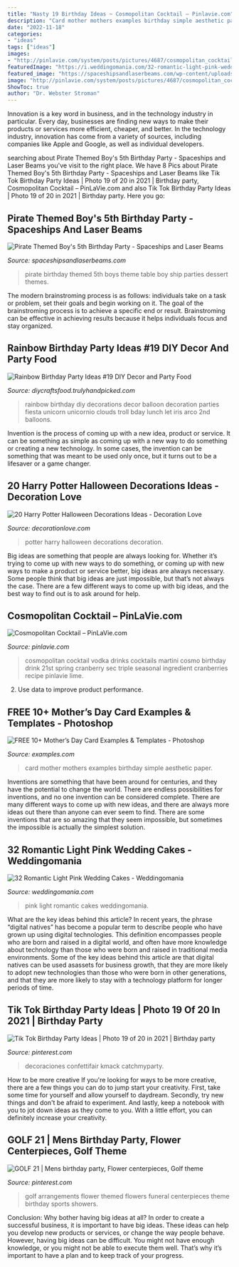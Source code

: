 ```yaml
---
title: "Nasty 19 Birthday Ideas ~ Cosmopolitan Cocktail – Pinlavie.com"
description: "Card mother mothers examples birthday simple aesthetic paper"
date: "2022-11-18"
categories:
- "ideas"
tags: ["ideas"]
images:
- "http://pinlavie.com/system/posts/pictures/4687/cosmopolitan_cocktail.jpg"
featuredImage: "https://i.weddingomania.com/32-romantic-light-pink-wedding-cakes-31-500x754.jpg"
featured_image: "https://spaceshipsandlaserbeams.com/wp-content/uploads/2015/09/pirate-themed-party-dessert-table-300.jpg"
image: "http://pinlavie.com/system/posts/pictures/4687/cosmopolitan_cocktail.jpg"
ShowToc: true
author: "Dr. Webster Stroman"
---
```



Innovation is a key word in business, and in the technology industry in particular. Every day, businesses are finding new ways to make their products or services more efficient, cheaper, and better. In the technology industry, innovation has come from a variety of sources, including companies like Apple and Google, as well as individual developers.

	

		
searching about Pirate Themed Boy&#039;s 5th Birthday Party - Spaceships and Laser Beams you've visit to the right place. We have 8 Pics about Pirate Themed Boy&#039;s 5th Birthday Party - Spaceships and Laser Beams like Tik Tok Birthday Party Ideas | Photo 19 of 20 in 2021 | Birthday party, Cosmopolitan Cocktail – PinLaVie.com and also Tik Tok Birthday Party Ideas | Photo 19 of 20 in 2021 | Birthday party. Here you go:
		
    
## Pirate Themed Boy&#039;s 5th Birthday Party - Spaceships And Laser Beams

<img loading=lazy src="https://spaceshipsandlaserbeams.com/wp-content/uploads/2015/09/pirate-themed-party-dessert-table-300.jpg" onerror="this.onerror=null;this.src='https://tse1.mm.bing.net/th?id=OIP.-GhsLkCkstzGDMJFsMS53wHaLH&amp;pid=15.1';" alt="Pirate Themed Boy&#039;s 5th Birthday Party - Spaceships and Laser Beams">

_Source: spaceshipsandlaserbeams.com_

>pirate birthday themed 5th boys theme table boy ship parties dessert themes. 

	

The modern brainstroming process is as follows: individuals take on a task or problem, set their goals and begin working on it. The goal of the brainstroming process is to achieve a specific end or result. Brainstroming can be effective in achieving results because it helps individuals focus and stay organized.

    
## Rainbow Birthday Party Ideas #19 DIY Decor And Party Food

<img loading=lazy src="https://diycraftsfood.trulyhandpicked.com/wp-content/uploads/2016/05/Rainbow-birthday-party_pd.jpg" onerror="this.onerror=null;this.src='https://tse1.mm.bing.net/th?id=OIP.wBWNJ4-R4ztkhcBRl_bp4gHaLG&amp;pid=15.1';" alt="Rainbow Birthday Party Ideas #19 DIY Decor and Party Food">

_Source: diycraftsfood.trulyhandpicked.com_

>rainbow birthday diy decorations decor balloon decoration parties fiesta unicorn unicornio clouds troll bday lunch let iris arco 2nd balloons. 

	

Invention is the process of coming up with a new idea, product or service. It can be something as simple as coming up with a new way to do something or creating a new technology. In some cases, the invention can be something that was meant to be used only once, but it turns out to be a lifesaver or a game changer.

    
## 20 Harry Potter Halloween Decorations Ideas - Decoration Love

<img loading=lazy src="http://www.decorationlove.com/wp-content/uploads/2016/05/Harry-Potter-Floating-Candles-Halloween-Ideas.jpg" onerror="this.onerror=null;this.src='https://tse3.mm.bing.net/th?id=OIP.bBPJfBxzIVTH0tj-V6Dn0gHaLI&amp;pid=15.1';" alt="20 Harry Potter Halloween Decorations Ideas - Decoration Love">

_Source: decorationlove.com_

>potter harry halloween decorations decoration. 

	

Big ideas are something that people are always looking for. Whether it’s trying to come up with new ways to do something, or coming up with new ways to make a product or service better, big ideas are always necessary. Some people think that big ideas are just impossible, but that’s not always the case. There are a few different ways to come up with big ideas, and the best way to find out is to ask around for help.

    
## Cosmopolitan Cocktail – PinLaVie.com

<img loading=lazy src="http://pinlavie.com/system/posts/pictures/4687/cosmopolitan_cocktail.jpg" onerror="this.onerror=null;this.src='https://tse3.mm.bing.net/th?id=OIP.itHOAyXizfk2uVeXsDuD6wHaLG&amp;pid=15.1';" alt="Cosmopolitan Cocktail – PinLaVie.com">

_Source: pinlavie.com_

>cosmopolitan cocktail vodka drinks cocktails martini cosmo birthday drink 21st spring cranberry sec triple seasonal ingredient cranberries recipe pinlavie lime. 

	

2. Use data to improve product performance.

    
## FREE 10+ Mother’s Day Card Examples &amp; Templates - Photoshop

<img loading=lazy src="https://images.examples.com/wp-content/uploads/2019/05/Simple-Mothers-Day-Card.jpg" onerror="this.onerror=null;this.src='https://tse3.mm.bing.net/th?id=OIP.ngPrMbMgE53yiBGsvjAAQwHaKd&amp;pid=15.1';" alt="FREE 10+ Mother’s Day Card Examples &amp; Templates - Photoshop">

_Source: examples.com_

>card mother mothers examples birthday simple aesthetic paper. 

	

Inventions are something that have been around for centuries, and they have the potential to change the world. There are endless possibilities for inventions, and no one invention can be considered complete. There are many different ways to come up with new ideas, and there are always more ideas out there than anyone can ever seem to find. There are some inventions that are so amazing that they seem impossible, but sometimes the impossible is actually the simplest solution.

    
## 32 Romantic Light Pink Wedding Cakes - Weddingomania

<img loading=lazy src="https://i.weddingomania.com/32-romantic-light-pink-wedding-cakes-31-500x754.jpg" onerror="this.onerror=null;this.src='https://tse3.mm.bing.net/th?id=OIP.2043E9iehovBP8ViBXCh7AHaLK&amp;pid=15.1';" alt="32 Romantic Light Pink Wedding Cakes - Weddingomania">

_Source: weddingomania.com_

>pink light romantic cakes weddingomania. 

	

What are the key ideas behind this article?
In recent years, the phrase “digital natives” has become a popular term to describe people who have grown up using digital technologies. This definition encompasses people who are born and raised in a digital world, and often have more knowledge about technology than those who were born and raised in traditional media environments. Some of the key ideas behind this article are that digital natives can be used asassets for business growth, that they are more likely to adopt new technologies than those who were born in other generations, and that they are more likely to stay with a technology platform for longer periods of time.

    
## Tik Tok Birthday Party Ideas | Photo 19 Of 20 In 2021 | Birthday Party

<img loading=lazy src="https://i.pinimg.com/736x/9e/bd/ea/9ebdead18a46d677cf7cfa1abab6a19b.jpg" onerror="this.onerror=null;this.src='https://tse4.mm.bing.net/th?id=OIP.z7l8n5z_3Q7DuG5Ys15oHgHaJ3&amp;pid=15.1';" alt="Tik Tok Birthday Party Ideas | Photo 19 of 20 in 2021 | Birthday party">

_Source: pinterest.com_

>decoraciones confettifair kmack catchmyparty. 

	

How to be more creative
If you're looking for ways to be more creative, there are a few things you can do to jump start your creativity. First, take some time for yourself and allow yourself to daydream. Secondly, try new things and don't be afraid to experiment. And lastly, keep a notebook with you to jot down ideas as they come to you. With a little effort, you can definitely increase your creativity.

    
## GOLF 21 | Mens Birthday Party, Flower Centerpieces, Golf Theme

<img loading=lazy src="https://i.pinimg.com/736x/64/a2/80/64a280d840c2000920a0b40f72abc644--golf-party-sports-party.jpg" onerror="this.onerror=null;this.src='https://tse3.mm.bing.net/th?id=OIP.DJdMiZBOgS797tpTIl0cbwHaLH&amp;pid=15.1';" alt="GOLF 21 | Mens birthday party, Flower centerpieces, Golf theme">

_Source: pinterest.com_

>golf arrangements flower themed flowers funeral centerpieces theme birthday sports showers. 

	

Conclusion: Why bother having big ideas at all?
In order to create a successful business, it is important to have big ideas. These ideas can help you develop new products or services, or change the way people behave. However, having big ideas can be difficult. You might not have enough knowledge, or you might not be able to execute them well. That’s why it’s important to have a plan and to keep track of your progress.

